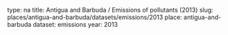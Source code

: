 type: na
title: Antigua and Barbuda / Emissions of pollutants (2013)
slug: places/antigua-and-barbuda/datasets/emissions/2013
place: antigua-and-barbuda
dataset: emissions
year: 2013
